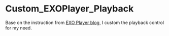 # Custom_EXOPlayer_Playback

Base on the instruction from [EXO Player blog](https://medium.com/google-exoplayer/customizing-exoplayers-ui-components-728cf55ee07a#.y214v972m), I custom the playback control for my need.
